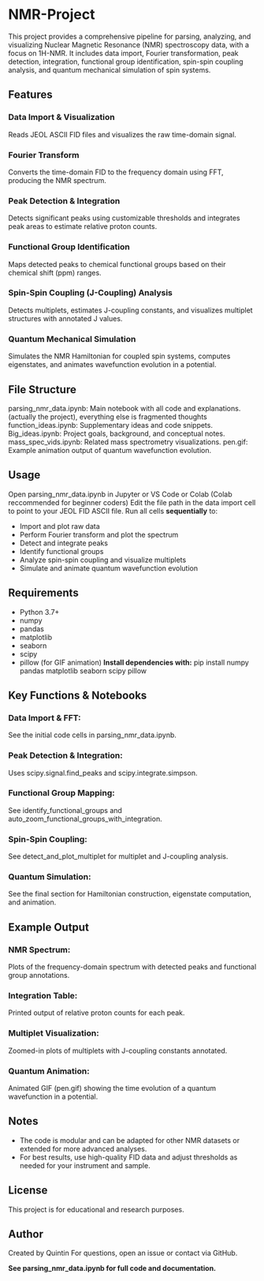 # NMR-Project
This project provides a comprehensive pipeline for parsing, analyzing, and visualizing Nuclear Magnetic Resonance (NMR) spectroscopy data, with a focus on 1H-NMR. It includes data import, Fourier transformation, peak detection, integration, functional group identification, spin-spin coupling analysis, and quantum mechanical simulation of spin systems.

## Features
### Data Import & Visualization
Reads JEOL ASCII FID files and visualizes the raw time-domain signal.

### Fourier Transform
Converts the time-domain FID to the frequency domain using FFT, producing the NMR spectrum.

### Peak Detection & Integration
Detects significant peaks using customizable thresholds and integrates peak areas to estimate relative proton counts.

### Functional Group Identification
Maps detected peaks to chemical functional groups based on their chemical shift (ppm) ranges.

### Spin-Spin Coupling (J-Coupling) Analysis
Detects multiplets, estimates J-coupling constants, and visualizes multiplet structures with annotated J values.

### Quantum Mechanical Simulation
Simulates the NMR Hamiltonian for coupled spin systems, computes eigenstates, and animates wavefunction evolution in a potential.

## File Structure
parsing_nmr_data.ipynb: Main notebook with all code and explanations. (actually the project), everything else is fragmented thoughts
function_ideas.ipynb: Supplementary ideas and code snippets.
Big_ideas.ipynb: Project goals, background, and conceptual notes.
mass_spec_vids.ipynb: Related mass spectrometry visualizations.
pen.gif: Example animation output of quantum wavefunction evolution.

## Usage
Open parsing_nmr_data.ipynb in Jupyter or VS Code or Colab (Colab reccommended for beginner coders)
Edit the file path in the data import cell to point to your JEOL FID ASCII file.
Run all cells **sequentially** to:
- Import and plot raw data
- Perform Fourier transform and plot the spectrum
- Detect and integrate peaks
- Identify functional groups
- Analyze spin-spin coupling and visualize multiplets
- Simulate and animate quantum wavefunction evolution

## Requirements
- Python 3.7+
- numpy
- pandas
- matplotlib
- seaborn
- scipy
- pillow (for GIF animation)
**Install dependencies with:** 
pip install numpy pandas matplotlib seaborn scipy pillow

## Key Functions & Notebooks

### Data Import & FFT:
See the initial code cells in parsing_nmr_data.ipynb.

### Peak Detection & Integration:
Uses scipy.signal.find_peaks and scipy.integrate.simpson.

### Functional Group Mapping:
See identify_functional_groups and auto_zoom_functional_groups_with_integration.

### Spin-Spin Coupling:
See detect_and_plot_multiplet for multiplet and J-coupling analysis.

### Quantum Simulation:
See the final section for Hamiltonian construction, eigenstate computation, and animation.

## Example Output
### NMR Spectrum:
Plots of the frequency-domain spectrum with detected peaks and functional group annotations.

### Integration Table:
Printed output of relative proton counts for each peak.

### Multiplet Visualization:
Zoomed-in plots of multiplets with J-coupling constants annotated.

### Quantum Animation:
Animated GIF (pen.gif) showing the time evolution of a quantum wavefunction in a potential.

## Notes
- The code is modular and can be adapted for other NMR datasets or extended for more advanced analyses.
- For best results, use high-quality FID data and adjust thresholds as needed for your instrument and sample.
  
## License
This project is for educational and research purposes.

## Author
Created by Quintin
For questions, open an issue or contact via GitHub.

**See parsing_nmr_data.ipynb for full code and documentation.**

